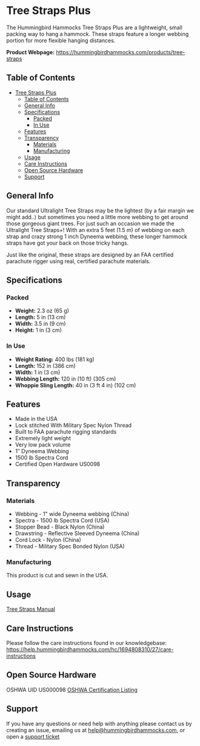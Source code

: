 # Tree Straps Plus

The Hummingbird Hammocks Tree Straps Plus are a lightweight, small packing way to hang a hammock. These straps feature a longer webbing portion for more flexible hanging distances.

**Product Webpage:**
https://hummingbirdhammocks.com/products/tree-straps

## Table of Contents

- [Tree Straps Plus](#tree-straps-plus)
  - [Table of Contents](#table-of-contents)
  - [General Info](#general-info)
  - [Specifications](#specifications)
    - [Packed](#packed)
    - [In Use](#in-use)
  - [Features](#features)
  - [Transparency](#transparency)
    - [Materials](#materials)
    - [Manufacturing](#manufacturing)
  - [Usage](#usage)
  - [Care Instructions](#care-instructions)
  - [Open Source Hardware](#open-source-hardware)
  - [Support](#support)

## General Info

Our standard Ultralight Tree Straps may be the lightest (by a fair margin we might add..) but sometimes you need a little more webbing to get around those gorgeous giant trees. For just such an occasion we made the Ultralight Tree Straps+! With an extra 5 feet (1.5 m) of webbing on each strap and crazy strong 1 inch Dyneema webbing, these longer hammock straps have got your back on those tricky hangs.

Just like the original, these straps are designed by an FAA certified parachute rigger using real, certified parachute materials.

## Specifications

### Packed

- **Weight:** 2.3 oz (65 g)
- **Length:** 5 in (13 cm)
- **Width:** 3.5 in (9 cm)
- **Height:** 1 in (3 cm)

### In Use

- **Weight Rating:** 400 lbs (181 kg)
- **Length:** 152 in (386 cm)
- **Width:** 1 in (3 cm)
- **Webbing Length:** 120 in (10 ft) (305 cm)
- **Whoppie Sling Length:** 40 in (3 ft 4 in) (102 cm)

## Features

- Made in the USA
- Lock stitched With Military Spec Nylon Thread
- Built to FAA parachute rigging standards
- Extremely light weight
- Very low pack volume
- 1″ Dyneema Webbing
- 1500 lb Spectra Cord
- Certified Open Hardware US0098

## Transparency

### Materials

- Webbing - 1" wide Dyneema webbing (China)
- Spectra - 1500 lb Spectra Cord (USA)
- Stopper Bead - Black Nylon (China)
- Drawstring - Reflective Sleeved Dyneema (China)
- Cord Lock - Nylon (China)
- Thread - Military Spec Bonded Nylon (USA)

### Manufacturing

This product is cut and sewn in the USA.

## Usage

[Tree Straps Manual](../Manuals/TreeStrapManual/README.md)

## Care Instructions

Please follow the care instructions found in our knowledgebase:
https://help.hummingbirdhammocks.com/hc/1694808310/27/care-instructions

## Open Source Hardware

OSHWA UID US000098
[OSHWA Certification Listing](https://certification.oshwa.org/us000098.html)

## Support

If you have any questions or need help with anything please contact us by creating an issue, emailing us at [help@hummingbirdhammocks.com](mailto:help@hummingbirdhammocks.com), or open a [support ticket](https://help.hummingbirdhammocks.com/help/1694808310)
